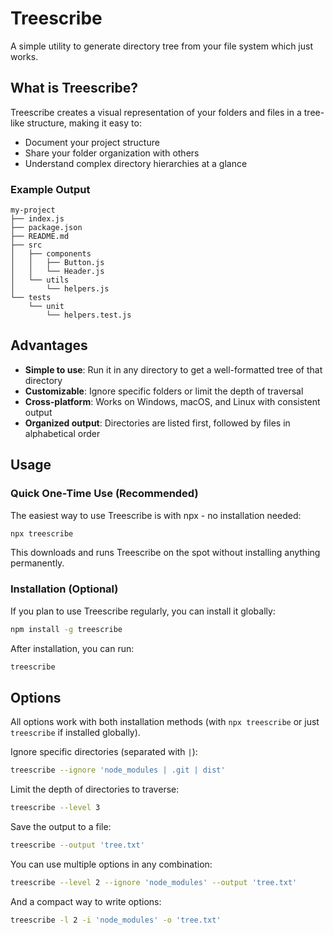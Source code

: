 # Treescribe

A simple utility to generate directory tree from your file system which just works.

## What is Treescribe?

Treescribe creates a visual representation of your folders and files in a tree-like structure, making it easy to:
- Document your project structure
- Share your folder organization with others
- Understand complex directory hierarchies at a glance

### Example Output

```
my-project
├── index.js
├── package.json
├── README.md
├── src
│   ├── components
│   │   ├── Button.js
│   │   └── Header.js
│   └── utils
│       └── helpers.js
└── tests
    └── unit
        └── helpers.test.js
```

## Advantages

- **Simple to use**: Run it in any directory to get a well-formatted tree of that directory
- **Customizable**: Ignore specific folders or limit the depth of traversal
- **Cross-platform**: Works on Windows, macOS, and Linux with consistent output
- **Organized output**: Directories are listed first, followed by files in alphabetical order

## Usage

### Quick One-Time Use (Recommended)

The easiest way to use Treescribe is with npx - no installation needed:

```bash
npx treescribe
```

This downloads and runs Treescribe on the spot without installing anything permanently.

### Installation (Optional)

If you plan to use Treescribe regularly, you can install it globally:

```bash
npm install -g treescribe
```

After installation, you can run:

```bash
treescribe
```

## Options

All options work with both installation methods (with `npx treescribe` or just `treescribe` if installed globally).

Ignore specific directories (separated with `|`):

```bash
treescribe --ignore 'node_modules | .git | dist'
```

Limit the depth of directories to traverse:

```bash
treescribe --level 3
```

Save the output to a file:

```bash
treescribe --output 'tree.txt'
```

You can use multiple options in any combination:

```bash
treescribe --level 2 --ignore 'node_modules' --output 'tree.txt'
```

And a compact way to write options:

```bash
treescribe -l 2 -i 'node_modules' -o 'tree.txt'
```